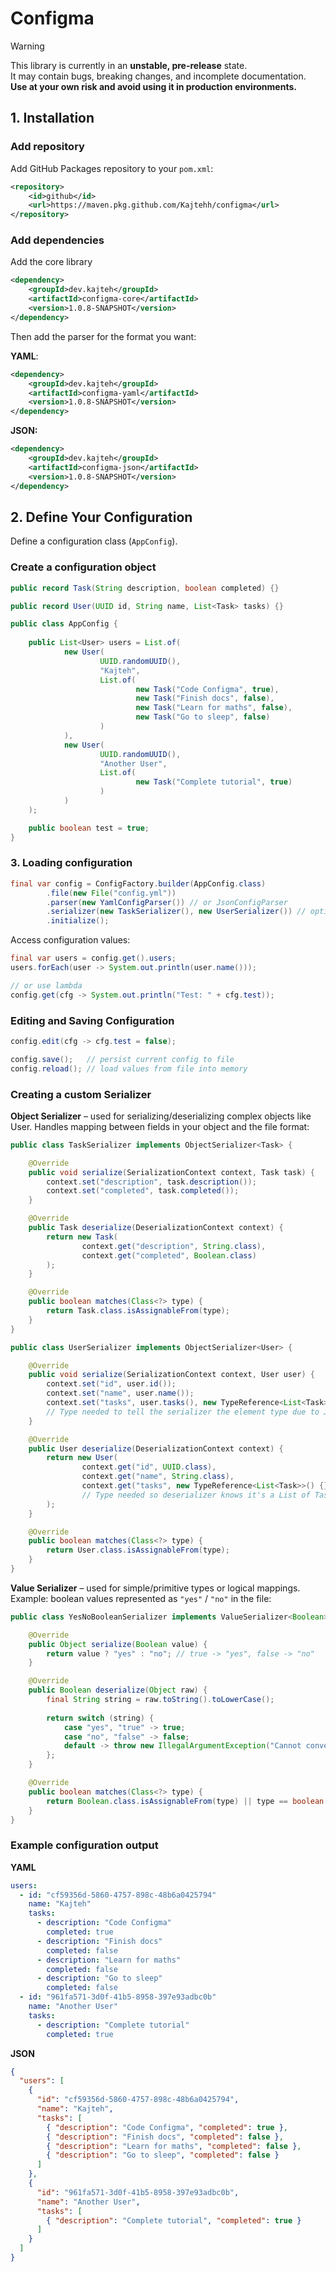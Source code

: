 # Configma

> [!WARNING]  
> This library is currently in an **unstable, pre-release** state.  
> It may contain bugs, breaking changes, and incomplete documentation.  
> **Use at your own risk and avoid using it in production environments.**

## 1. Installation

### Add repository

Add GitHub Packages repository to your `pom.xml`:
```xml
<repository>
    <id>github</id>
    <url>https://maven.pkg.github.com/Kajtehh/configma</url>
</repository>
```

### Add dependencies

Add the core library
```xml
<dependency>
    <groupId>dev.kajteh</groupId>
    <artifactId>configma-core</artifactId>
    <version>1.0.8-SNAPSHOT</version>
</dependency>
```

Then add the parser for the format you want:

**YAML**:
```xml
<dependency>
    <groupId>dev.kajteh</groupId>
    <artifactId>configma-yaml</artifactId>
    <version>1.0.8-SNAPSHOT</version>
</dependency>
```

**JSON:**
```xml
<dependency>
    <groupId>dev.kajteh</groupId>
    <artifactId>configma-json</artifactId>
    <version>1.0.8-SNAPSHOT</version>
</dependency>
```

## 2. Define Your Configuration
Define a configuration class (`AppConfig`).

### Create a configuration object
```java
public record Task(String description, boolean completed) {}
```
```java
public record User(UUID id, String name, List<Task> tasks) {}
```
```java
public class AppConfig {
    
    public List<User> users = List.of(
            new User(
                    UUID.randomUUID(),
                    "Kajteh",
                    List.of(
                            new Task("Code Configma", true),
                            new Task("Finish docs", false),
                            new Task("Learn for maths", false),
                            new Task("Go to sleep", false)
                    )
            ),
            new User(
                    UUID.randomUUID(),
                    "Another User",
                    List.of(
                            new Task("Complete tutorial", true)
                    )
            )
    );

    public boolean test = true;
}
```

### 3. Loading configuration
```java
final var config = ConfigFactory.builder(AppConfig.class)
        .file(new File("config.yml"))
        .parser(new YamlConfigParser()) // or JsonConfigParser
        .serializer(new TaskSerializer(), new UserSerializer()) // optional, only for custom serializers
        .initialize();
```
Access configuration values:
```java
final var users = config.get().users;
users.forEach(user -> System.out.println(user.name()));

// or use lambda
config.get(cfg -> System.out.println("Test: " + cfg.test));
```

### Editing and Saving Configuration
```java
config.edit(cfg -> cfg.test = false);

config.save();   // persist current config to file
config.reload(); // load values from file into memory
```

### Creating a custom Serializer
**Object Serializer** – used for serializing/deserializing complex objects like User. Handles mapping between fields in your object and the file format:
```java
public class TaskSerializer implements ObjectSerializer<Task> {

    @Override
    public void serialize(SerializationContext context, Task task) {
        context.set("description", task.description());
        context.set("completed", task.completed());
    }

    @Override
    public Task deserialize(DeserializationContext context) {
        return new Task(
                context.get("description", String.class),
                context.get("completed", Boolean.class)
        );
    }

    @Override
    public boolean matches(Class<?> type) {
        return Task.class.isAssignableFrom(type);
    }
}
```
```java
public class UserSerializer implements ObjectSerializer<User> {

    @Override
    public void serialize(SerializationContext context, User user) {
        context.set("id", user.id());
        context.set("name", user.name());
        context.set("tasks", user.tasks(), new TypeReference<List<Task>>() {}.getType());
        // Type needed to tell the serializer the element type due to Java's type erasure
    }

    @Override
    public User deserialize(DeserializationContext context) {
        return new User(
                context.get("id", UUID.class),
                context.get("name", String.class),
                context.get("tasks", new TypeReference<List<Task>>() {}.getType())
                // Type needed so deserializer knows it's a List of Task, not a raw List
        );
    }

    @Override
    public boolean matches(Class<?> type) {
        return User.class.isAssignableFrom(type);
    }
}
```
**Value Serializer** – used for simple/primitive types or logical mappings. Example: boolean values represented as `"yes"` / `"no"` in the file:
```java
public class YesNoBooleanSerializer implements ValueSerializer<Boolean> {

    @Override
    public Object serialize(Boolean value) {
        return value ? "yes" : "no"; // true -> "yes", false -> "no"
    }

    @Override
    public Boolean deserialize(Object raw) {
        final String string = raw.toString().toLowerCase();
        
        return switch (string) {
            case "yes", "true" -> true;
            case "no", "false" -> false;
            default -> throw new IllegalArgumentException("Cannot convert to Boolean: " + raw);
        };
    }

    @Override
    public boolean matches(Class<?> type) {
        return Boolean.class.isAssignableFrom(type) || type == boolean.class;
    }
}
```

### Example configuration output
**YAML**
```yml
users:
  - id: "cf59356d-5860-4757-898c-48b6a0425794"
    name: "Kajteh"
    tasks:
      - description: "Code Configma"
        completed: true
      - description: "Finish docs"
        completed: false
      - description: "Learn for maths"
        completed: false
      - description: "Go to sleep"
        completed: false
  - id: "961fa571-3d0f-41b5-8958-397e93adbc0b"
    name: "Another User"
    tasks:
      - description: "Complete tutorial"
        completed: true
```

**JSON**
```json
{
  "users": [
    {
      "id": "cf59356d-5860-4757-898c-48b6a0425794",
      "name": "Kajteh",
      "tasks": [
        { "description": "Code Configma", "completed": true },
        { "description": "Finish docs", "completed": false },
        { "description": "Learn for maths", "completed": false },
        { "description": "Go to sleep", "completed": false }
      ]
    },
    {
      "id": "961fa571-3d0f-41b5-8958-397e93adbc0b",
      "name": "Another User",
      "tasks": [
        { "description": "Complete tutorial", "completed": true }
      ]
    }
  ]
}
```